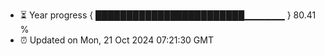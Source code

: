 - ⏳ Year progress { ████████████████████████▁▁▁▁▁▁ } 80.41 %
- ⏰ Updated on Mon, 21 Oct 2024 07:21:30 GMT


